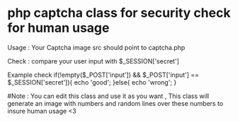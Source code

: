 # php captcha class for security check for human usage 
 Usage : 
 Your Captcha image src should point to captcha.php

 Check :
 compare your user input with $_SESSION['secret']

 Example check
if(!empty($_POST['input']) && $_POST['input'] == $_SESSION['secret']){
			echo 'good';
		}else{
			echo 'wrong';
		}

#Note : 
You can edit this class and use it as you want , 
This class will generate an image with numbers and 
random lines over these numbers to insure human usage <3
